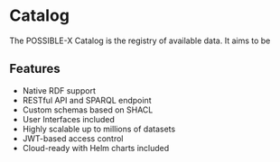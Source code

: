 # Catalog

The POSSIBLE-X Catalog is the registry of available data. It aims to be 

## Features
- Native RDF support
- RESTful API and SPARQL endpoint
- Custom schemas based on SHACL
- User Interfaces included
- Highly scalable up to millions of datasets
- JWT-based access control
- Cloud-ready with Helm charts included
